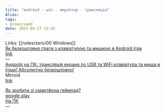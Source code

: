 ```yaml
---
title: "android - win - емулятор - трансляція"
Alias: 
tags:
- green/seed
date: 2023-04-27 12:45
---
```

Links:  [[notes/zero/00 Windows]]  
[Як безкоштовно грати з клавіатурою та мишкою в Android ігри](https://youtu.be/5vz8-yoLQro)  
[link](https://github.com/barry-ran/QtScrcpy)  
—  
[Андроїд на ПК: трансляція екрана по USB та WiFi клавіатура та миша в іграх! Абсолютно безкоштовно!](https://youtu.be/UAnX6OxWvfs)  
Mirroid  
[link](https://developer.android.com/tools/releases/platform-tools)


[Як зробити зі смартфона геймпад?](https://youtu.be/wS8YDloKnFQ)  
[google play](https://play.google.com/store/apps/details?id=com.monect.portable&hl=ru)  
[На ПК](https://www.monect.com/)  
—

